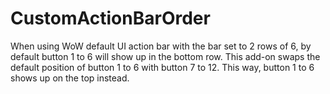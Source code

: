 # CustomActionBarOrder

When using WoW default UI action bar with the bar set to 2 rows of 6, by default button 1 to 6 will show up in the bottom row. This add-on swaps the default position of button 1 to 6 with button 7 to 12. This way, button 1 to 6 shows up on the top instead. 